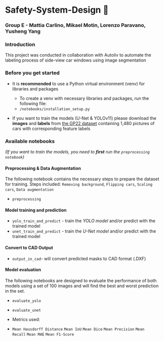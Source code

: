 # Safety-System-Design 🚗
### Group E -  Mattia Carlino, Mikael Motin, Lorenzo Paravano, Yusheng Yang

### Introduction
This project was conducted in collaboration with Autoliv to automate the labeling process of side-view car windows using image segmentation

### Before you get started
- It is **recommended** to use a Python virtual environment (venv) for libraries and packages
  - To create a venv with necessary libraries and packages, run the following file:
  - `/notebooks/installation_setup.py` 

- If you want to train the models (U-Net & YOLOv11) please download the **images** and **labels** from [the  GP22 dataset](https://zenodo.org/records/6366808)  containing 1,480 pictures of cars with corresponding feature labels
 
### Available notebooks
*(If you want to train the models, you need to **first** run the `preprocessing notebook`)*

#### Preprocessing & Data Augmentation
The following notebook contains the necessary steps to prepare the dataset for training. Steps included: `Removing background`, `Flipping cars`, `Scaling cars`, `Data augmentation`
- `preprocessing`

#### Model training and prediction
- `yolo_train_and_predict` - train the *YOLO model* and/or predict with the trained model
- `unet_train_and_predict` - train the *U-Net model* and/or predict with the trained model

#### Convert to CAD Output
- `output_in_cad`- will convert predicted masks to CAD format (.DXF)

#### Model evaluation
The following notebooks are designed to evaluate the performance of both models using a set of 100 images and will find the best and worst prediction in the set.
- `evaluate_yolo`
- `evaluate_unet`

- Metrics used:
- `Mean Hausdorff Distance` `Mean IoU` `Mean Dice` `Mean Precision` `Mean Recall`  `Mean MAE` `Mean F1-Score`